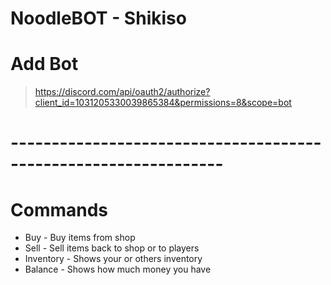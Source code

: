 # NoodleBOT - Shikiso
# Add Bot
>https://discord.com/api/oauth2/authorize?client_id=1031205330039865384&permissions=8&scope=bot
# ----------------------------------------------------------------
# Commands
- Buy - Buy items from shop
- Sell - Sell items back to shop or to players
- Inventory - Shows your or others inventory
- Balance - Shows how much money you have